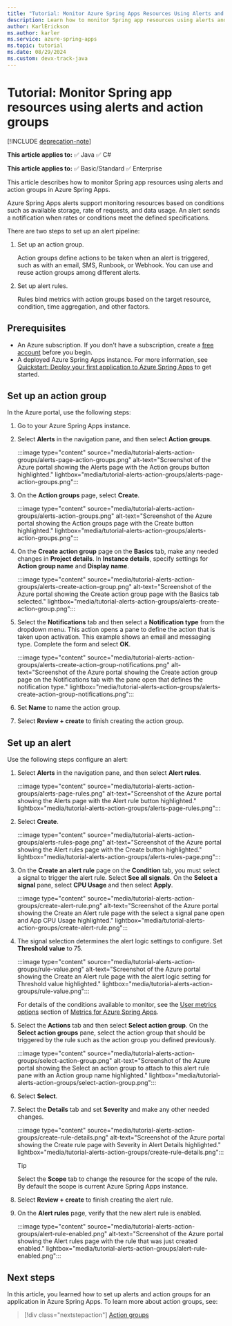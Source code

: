 ```yaml
---
title: "Tutorial: Monitor Azure Spring Apps Resources Using Alerts and Action Groups"
description: Learn how to monitor Spring app resources using alerts and action groups in Azure Spring Apps.
author: KarlErickson
ms.author: karler
ms.service: azure-spring-apps
ms.topic: tutorial
ms.date: 08/29/2024
ms.custom: devx-track-java
---
```


# Tutorial: Monitor Spring app resources using alerts and action groups

[!INCLUDE [deprecation-note](../includes/deprecation-note.md)]

**This article applies to:** ✅ Java ✅ C#

**This article applies to:** ✅ Basic/Standard ✅ Enterprise

This article describes how to monitor Spring app resources using alerts and action groups in Azure Spring Apps.

Azure Spring Apps alerts support monitoring resources based on conditions such as available storage, rate of requests, and data usage. An alert sends a notification when rates or conditions meet the defined specifications.

There are two steps to set up an alert pipeline:

1. Set up an action group.

   Action groups define actions to be taken when an alert is triggered, such as with an email, SMS, Runbook, or Webhook. You can use and reuse action groups among different alerts.

1. Set up alert rules.

   Rules bind metrics with action groups based on the target resource, condition, time aggregation, and other factors.

## Prerequisites

- An Azure subscription. If you don't have a subscription, create a [free account](https://azure.microsoft.com/free/) before you begin.
- A deployed Azure Spring Apps instance. For more information, see [Quickstart: Deploy your first application to Azure Spring Apps](./quickstart.md) to get started.

## Set up an action group

In the Azure portal, use the following steps:

1. Go to your Azure Spring Apps instance.
1. Select **Alerts** in the navigation pane, and then select **Action groups**.

   :::image type="content" source="media/tutorial-alerts-action-groups/alerts-page-action-groups.png" alt-text="Screenshot of the Azure portal showing the Alerts page with the Action groups button highlighted." lightbox="media/tutorial-alerts-action-groups/alerts-page-action-groups.png":::

1. On the **Action groups** page, select **Create**.

   :::image type="content" source="media/tutorial-alerts-action-groups/alerts-action-groups.png" alt-text="Screenshot of the Azure portal showing the Action groups page with the Create button highlighted." lightbox="media/tutorial-alerts-action-groups/alerts-action-groups.png":::

1. On the **Create action group** page on the **Basics** tab, make any needed changes in **Project details**. In **Instance details**, specify settings for **Action group name** and **Display name**.

   :::image type="content" source="media/tutorial-alerts-action-groups/alerts-create-action-group.png" alt-text="Screenshot of the Azure portal showing the Create action group page with the Basics tab selected." lightbox="media/tutorial-alerts-action-groups/alerts-create-action-group.png":::

1. Select the **Notifications** tab and then select a **Notification type** from the dropdown menu. This action opens a pane to define the action that is taken upon activation. This example shows an email and messaging type. Complete the form and select **OK**.

   :::image type="content" source="media/tutorial-alerts-action-groups/alerts-create-action-group-notifications.png" alt-text="Screenshot of the Azure portal showing the Create action group page on the Notifications tab with the pane open that defines the notification type." lightbox="media/tutorial-alerts-action-groups/alerts-create-action-group-notifications.png":::

1. Set **Name** to name the action group.

1. Select **Review + create** to finish creating the action group.

## Set up an alert

Use the following steps configure an alert:

1. Select **Alerts** in the navigation pane, and then select **Alert rules**.

   :::image type="content" source="media/tutorial-alerts-action-groups/alerts-page-rules.png" alt-text="Screenshot of the Azure portal showing the Alerts page with the Alert rule button highlighted." lightbox="media/tutorial-alerts-action-groups/alerts-page-rules.png":::

1. Select **Create**.

   :::image type="content" source="media/tutorial-alerts-action-groups/alerts-rules-page.png" alt-text="Screenshot of the Azure portal showing the Alert rules page with the Create button highlighted." lightbox="media/tutorial-alerts-action-groups/alerts-rules-page.png":::

1. On the **Create an alert rule** page on the **Condition**  tab, you must select a signal to trigger the alert rule. Select **See all signals**. On the **Select a signal** pane, select **CPU Usage** and then select **Apply**.

   :::image type="content" source="media/tutorial-alerts-action-groups/create-alert-rule.png" alt-text="Screenshot of the Azure portal showing the Create an Alert rule page with the select a signal pane open and App CPU Usage highlighted." lightbox="media/tutorial-alerts-action-groups/create-alert-rule.png":::

1. The signal selection determines the alert logic settings to configure. Set **Threshold value** to 75.

   :::image type="content" source="media/tutorial-alerts-action-groups/rule-value.png" alt-text="Screenshot of the Azure portal showing the Create an Alert rule page with the alert logic setting for Threshold value highlighted." lightbox="media/tutorial-alerts-action-groups/rule-value.png":::

   For details of the conditions available to monitor, see the [User metrics options](./concept-metrics.md#user-metrics-options) section of [Metrics for Azure Spring Apps](./concept-metrics.md).

1. Select the **Actions** tab and then select **Select action group**. On the **Select action groups** pane, select the action group that should be triggered by the rule such as the action group you defined previously.

   :::image type="content" source="media/tutorial-alerts-action-groups/select-action-group.png" alt-text="Screenshot of the Azure portal showing the Select an action group to attach to this alert rule pane with an Action group name highlighted." lightbox="media/tutorial-alerts-action-groups/select-action-group.png":::

1. Select **Select**.
1. Select the **Details** tab and set **Severity** and make any other needed changes.

   :::image type="content" source="media/tutorial-alerts-action-groups/create-rule-details.png" alt-text="Screenshot of the Azure portal showing the Create rule page with Severity in Alert Details highlighted." lightbox="media/tutorial-alerts-action-groups/create-rule-details.png":::

   > [!TIP]
   > Select the **Scope** tab to change the resource for the scope of the rule. By default the scope is current Azure Spring Apps instance.

1. Select **Review + create** to finish creating the alert rule.

1. On the **Alert rules** page, verify that the new alert rule is enabled.

   :::image type="content" source="media/tutorial-alerts-action-groups/alert-rule-enabled.png" alt-text="Screenshot of the Azure portal showing the Alert rules page with the rule that was just created enabled." lightbox="media/tutorial-alerts-action-groups/alert-rule-enabled.png":::

## Next steps

In this article, you learned how to set up alerts and action groups for an application in Azure Spring Apps. To learn more about action groups, see:

> [!div class="nextstepaction"]
> [Action groups](/azure/azure-monitor/alerts/action-groups)

